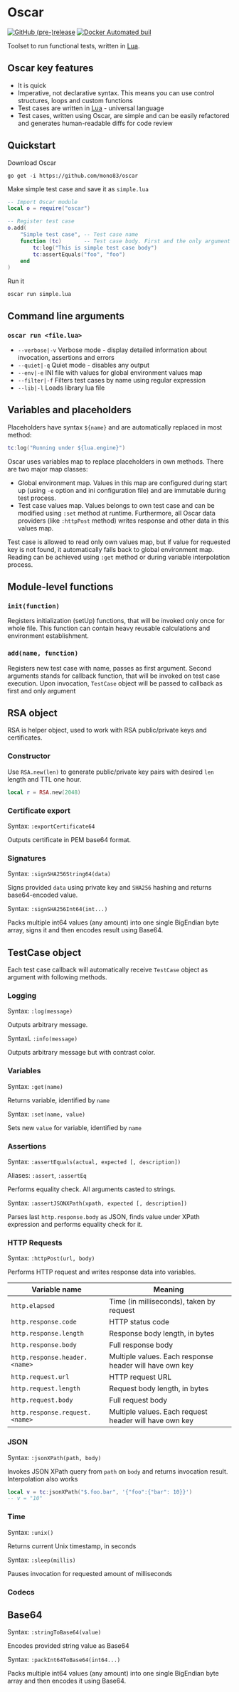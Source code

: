 # Oscar

[![GitHub (pre-)release](https://img.shields.io/github/release/mono83/oscar/all.svg)](https://github.com/mono83/oscar/releases)
[![Docker Automated buil](https://img.shields.io/docker/automated/mono83/oscar.svg)](https://hub.docker.com/r/mono83/oscar/)

Toolset to run functional tests, written in [Lua](https://www.lua.org/).


## Oscar key features

* It is quick
* Imperative, not declarative syntax. This means you can use control structures, loops and custom functions
* Test cases are written in [Lua](https://www.lua.org/) - universal language
* Test cases, written using Oscar, are simple and can be easily refactored and generates human-readable diffs
  for code review 

## Quickstart

Download Oscar

```
go get -i https://github.com/mono83/oscar
```

Make simple test case and save it as `simple.lua`

```lua
-- Import Oscar module
local o = require("oscar")

-- Register test case
o.add(
    "Simple test case", -- Test case name
    function (tc)       -- Test case body. First and the only argument - TestCase object
        tc:log("This is simple test case body")
        tc:assertEquals("foo", "foo")
    end
)
```

Run it

```
oscar run simple.lua
```

## Command line arguments

### `oscar run <file.lua>`

* `--verbose|-v` Verbose mode - display detailed information about invocation, assertions and errors
* `--quiet|-q` Quiet mode - disables any output
* `--env|-e` INI file with values for global environment values map
* `--filter|-f` Filters test cases by name using regular expression
* `--lib|-l` Loads library lua file

## Variables and placeholders

Placeholders have syntax `${name}` and are automatically replaced in most method:

```lua
tc:log("Running under ${lua.engine}")
```

Oscar uses variables map to replace placeholders in own methods. There are two major map classes:

* Global environment map. Values in this map are configured during start up (using `-e` option and 
  ini configuration file) and are immutable during test process.
* Test case values map. Values belongs to own test case and can be modified using `:set` method at
  runtime. Furthermore, all Oscar data providers (like `:httpPost` method) writes response and other
  data in this values map. 
  
Test case is allowed to read only own values map, but if value for requested key is not found, it
automatically falls back to global environment map. Reading can be achieved using `:get` method
or during variable interpolation process.

## Module-level functions 

### `init(function)`

Registers initialization (setUp) functions, that will be invoked only once for whole file. This 
function can contain heavy reusable calculations and environment establishment.

### `add(name, function)`

Registers new test case with name, passes as first argument. Second arguments stands for callback function,
that will be invoked on test case execution. Upon invocation, `TestCase` object will be passed to callback
as first and only argument

## RSA object

RSA is helper object, used to work with RSA public/private keys and certificates.

### Constructor

Use `RSA.new(len)` to generate public/private key pairs with desired `len` length and TTL one hour.

```lua
local r = RSA.new(2048)
```

### Certificate export

Syntax: `:exportCertificate64`

Outputs certificate in PEM base64 format. 

### Signatures

Syntax: `:signSHA256String64(data)`

Signs provided `data` using private key and `SHA256` hashing and returns base64-encoded value.

Syntax: `:signSHA256Int64(int...)`

Packs multiple int64 values (any amount) into one single BigEndian byte array, signs it and 
then encodes result using Base64.


## TestCase object

Each test case callback will automatically receive `TestCase` object as argument with following methods.

### Logging

Syntax: `:log(message)`

Outputs arbitrary message.

SyntaxL `:info(message)`

Outputs arbitrary message but with contrast color.

### Variables 

Syntax: `:get(name)`

Returns variable, identified by `name`

Syntax: `:set(name, value)`

Sets new `value` for variable, identified by `name`


### Assertions

Syntax: `:assertEquals(actual, expected [, description])`

Aliases: `:assert`, `:assertEq`

Performs equality check. All arguments casted to strings.

Syntax: `:assertJSONXPath(xpath, expected [, description])`

Parses last `http.response.body` as JSON, finds value under XPath expression and performs equality check for it.


### HTTP Requests

Syntax: `:httpPost(url, body)`

Performs HTTP request and writes response data into variables.

| Variable name | Meaning |
| ------------- | --------| 
| `http.elapsed` | Time (in milliseconds), taken by request|
| `http.response.code` | HTTP status code |
| `http.response.length` | Response body length, in bytes |
| `http.response.body` | Full response body |
| `http.response.header.<name>` | Multiple values. Each response header will have own key |
| `http.request.url` | HTTP request URL |
| `http.request.length` | Request body length, in bytes |
| `http.request.body` | Full request body |
| `http.response.request.<name>` | Multiple values. Each request header will have own key |

### JSON 

Syntax: `:jsonXPath(path, body)`
         
Invokes JSON XPath query from `path` on `body` and returns invocation result. Interpolation also works
 
 ```lua
 local v = tc:jsonXPath("$.foo.bar", '{"foo":{"bar": 10}}')
 -- v = "10"
 ``` 
 
 ### Time
 
 Syntax: `:unix()`
 
 Returns current Unix timestamp, in seconds
 
 Syntax: `:sleep(millis)`
 
 Pauses invocation for requested amount of milliseconds
 
 ### Codecs
 
 ## Base64
 
 Syntax: `:stringToBase64(value)`
 
 Encodes provided string value as Base64
 
 Syntax: `:packInt64ToBase64(int64...)`
 
 Packs multiple int64 values (any amount) into one single BigEndian byte array and then encodes 
 it using Base64.
